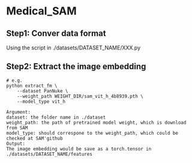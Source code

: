 # Medical_SAM
## Step1: Conver data format
Using the script in ./datasets/DATASET_NAME/XXX.py
## Step2: Extract the image embedding
```
# e.g.
python extract_fm \
    --dataset PanNuke \
    --weight_path WEIGHT_DIR/sam_vit_h_4b8939.pth \
    --model_type vit_h

Argument:
dataset: the folder name in ./dataset
weight_path: the path of pretrained model weight, which is download from SAM
model_type: should correspone to the weight_path, which could be checked at SAM'github
Output:
The image embedding would be save as a torch.tensor in ./datasets/DATASET_NAME/features
```
